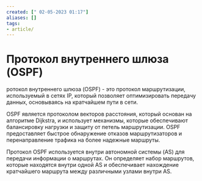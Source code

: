 ```yaml
---
created: [" 02-05-2023 01:17"]
aliases: []
tags:
- article/
---
```


# Протокол внутреннего шлюза (OSPF)

ротокол внутреннего шлюза (OSPF) - это протокол маршрутизации, используемый в сетях IP, который позволяет оптимизировать передачу данных, основываясь на кратчайшем пути в сети.

OSPF является протоколом векторов расстояния, который основан на алгоритме Dijkstra, и использует механизмы, которые обеспечивают балансировку нагрузки и защиту от петель маршрутизации. OSPF предоставляет быстрое обнаружение отказов маршрутизаторов и перенаправление трафика на более надежные маршруты.

Протокол OSPF используется внутри автономной системы (AS) для передачи информации о маршрутах. Он определяет набор маршрутов, которые находятся внутри одной AS и обеспечивает нахождение кратчайшего маршрута между различными узлами внутри AS.


